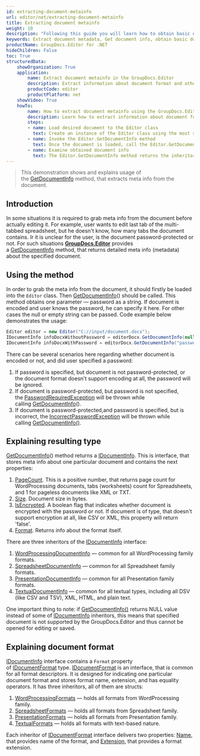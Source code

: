 ```yaml
---
id: extracting-document-metainfo
url: editor/net/extracting-document-metainfo
title: Extracting document metainfo
weight: 10
description: "Following this guide you will learn how to obtain basic document metadata like pages count, size, file type before editing it with GroupDocs.Editor for .NET API."
keywords: Extract document metadata, Get document info, obtain basic document metadata
productName: GroupDocs.Editor for .NET
hideChildren: False
toc: True
structuredData:
    showOrganization: True
    application:    
        name: Extract document metainfo in the GroupDocs.Editor
        description: Extract information about document format and other properties using the GroupDocs.Editor in C# language
        productCode: editor
        productPlatform: net 
    showVideo: True
    howTo:
        name: How to extract document metainfo using the GroupDocs.Editor in C#
        description: Learn how to extract information about document format and other properties using the GroupDocs.Editor in C# step by step
        steps:
        - name: Load desired document to the Editor class
          text: Create an instance of the Editor class using the most suitable constructor overload, by passing the desired document into it.
        - name: Invoke the Editor.GetDocumentInfo method
          text: Once the document is loaded, call the Editor.GetDocumentInfo method and specify an optional password for the document into it, if document is password-protected.		  
        - name: Examine obtained document info
          text: The Editor.GetDocumentInfo method returns the inheritor of the IDocumentInfo interface, which has the type, that is the most appropriate for the document format. For example, for the input document in WordProcessing format the GetDocumentInfo will return an instance of a WordProcessingDocumentInfo class with information about page count, protection, exact format, and some other data.
---
```

> This demonstration shows and explains usage of the [GetDocumentInfo](https://apireference.groupdocs.com/net/editor/groupdocs.editor/editor/methods/getdocumentinfo) method, that extracts meta info from the document.

## Introduction

In some situations it is required to grab meta info from the document before actually editing it. For example, user wants to edit last tab of the multi-tabbed spreadsheet, but he doesn't know, how many tabs the document contains. Ir it is unclear for the user, is the document password-protected or not. For such situations [**GroupDocs.Editor**](https://products.groupdocs.com/editor/net) provides a [GetDocumentInfo](https://apireference.groupdocs.com/net/editor/groupdocs.editor/editor/methods/getdocumentinfo) method, that returns detailed meta info (metadata) about the specified document.

## Using the method

In order to grab the meta info from the document, it should firstly be loaded into the `Editor` class. Then [GetDocumentInfo](https://apireference.groupdocs.com/net/editor/groupdocs.editor/editor/methods/getdocumentinfo)() should be called. This method obtains one parameter — password as a string. If document is encoded and user knows the password, he can specify it here. For other cases the null or empty string can be passed. Code example below demonstrates the usage:

```csharp
Editor editor = new Editor("C://input/document.docx");
IDocumentInfo infoDocxWithoutPassword = editorDocx.GetDocumentInfo(null);
IDocumentInfo infoDocxWithPassword = editorDocx.GetDocumentInfo("password"); 
```

There can be several scenarios here regarding whether document is encoded or not, and did user specified a password:

1. If password is specified, but document is not password-protected, or the document format doesn't support encoding at all, the password will be ignored.
2. If document is password-protected, but password is not specified, the [PasswordRequiredException](https://apireference.groupdocs.com/net/editor/groupdocs.editor/passwordrequiredexception) will be thrown while calling [GetDocumentInfo](https://apireference.groupdocs.com/net/editor/groupdocs.editor/editor/methods/getdocumentinfo)().
3. If document is password-protected,and password is specified, but is incorrect, the [IncorrectPasswordException](https://apireference.groupdocs.com/net/editor/groupdocs.editor/incorrectpasswordexception) will be thrown while calling [GetDocumentInfo()](https://apireference.groupdocs.com/net/editor/groupdocs.editor/editor/methods/getdocumentinfo).

## Explaining resulting type

[GetDocumentInfo](https://apireference.groupdocs.com/net/editor/groupdocs.editor/editor/methods/getdocumentinfo)() method returns a [IDocumentInfo](https://apireference.groupdocs.com/net/editor/groupdocs.editor.metadata/idocumentinfo). This is interface, that stores meta info about one particular document and contains the next properties:

1. [PageCount](https://apireference.groupdocs.com/net/editor/groupdocs.editor.metadata/idocumentinfo/properties/pagecount). This is a positive number, that returns page count for WordProcessing documents, tabs (worksheets) count for Spreadsheets, and 1 for pageless documents like XML or TXT.
2. [Size](https://apireference.groupdocs.com/net/editor/groupdocs.editor.metadata/idocumentinfo/properties/size). Document size in bytes.
3. [IsEncrypted](https://apireference.groupdocs.com/net/editor/groupdocs.editor.metadata/idocumentinfo/properties/isencrypted). A boolean flag that indicates whether document is encrypted with the password or not. If document is of type, that doesn't support encryption at all, like CSV or XML, this property will return 'false'.
4. [Format](https://apireference.groupdocs.com/net/editor/groupdocs.editor.metadata/idocumentinfo/properties/format). Returns info about the format itself.

There are three inheritors of the [IDocumentInfo](https://apireference.groupdocs.com/net/editor/groupdocs.editor.metadata/idocumentinfo) interface:

1. [WordProcessingDocumentInfo](https://apireference.groupdocs.com/net/editor/groupdocs.editor.metadata/wordprocessingdocumentinfo) — common for all WordProcessing family formats.
2. [SpreadsheetDocumentInfo](https://apireference.groupdocs.com/net/editor/groupdocs.editor.metadata/spreadsheetdocumentinfo) — common for all Spreadsheet family formats.
3. [PresentationDocumentInfo](https://apireference.groupdocs.com/net/editor/groupdocs.editor.metadata/presentationdocumentinfo) — common for all Presentation family formats.
4. [TextualDocumentInfo](https://apireference.groupdocs.com/net/editor/groupdocs.editor.metadata/textualdocumentinfo) — common for all textual types, including all DSV (like CSV and TSV), XML, HTML, and plain text.

One important thing to note: if [GetDocumentInfo()](https://apireference.groupdocs.com/net/editor/groupdocs.editor/editor/methods/getdocumentinfo) returns NULL value instead of some of [IDocumentInfo](https://apireference.groupdocs.com/net/editor/groupdocs.editor.metadata/idocumentinfo) inheritors, this means that specified document is not supported by the GroupDocs.Editor and thus cannot be opened for editing or saved.

## Explaining document format

[IDocumentInfo](https://apireference.groupdocs.com/net/editor/groupdocs.editor.metadata/idocumentinfo) interface contains a `Format` property of [IDocumentFormat](https://apireference.groupdocs.com/net/editor/groupdocs.editor.formats/idocumentformat) type. [IDocumentFormat](https://apireference.groupdocs.com/net/editor/groupdocs.editor.formats/idocumentformat) is an interface, that is common for all format descriptors. It is designed for indicating one particular document format and stores format name, extension, and has equality operators. It has three inheritors, all of them are structs:

1. [WordProcessingFormats](https://apireference.groupdocs.com/net/editor/groupdocs.editor.formats/wordprocessingformats) — holds all formats from WordProcessing family.
2. [SpreadsheetFormats](https://apireference.groupdocs.com/net/editor/groupdocs.editor.formats/spreadsheetformats) — holds all formats from Spreadsheet family.
3. [PresentationFormats](https://apireference.groupdocs.com/net/editor/groupdocs.editor.formats/spreadsheetformats) — holds all formats from Presentation family.
4. [TextualFormats](https://apireference.groupdocs.com/net/editor/groupdocs.editor.formats/textualformats) — holds all formats with text-based nature.

Each inheritor of [IDocumentFormat](https://apireference.groupdocs.com/net/editor/groupdocs.editor.formats/idocumentformat) interface delivers two properties: [Name](https://apireference.groupdocs.com/net/editor/groupdocs.editor.formats/idocumentformat/properties/name), that provides name of the format, and [Extension](https://apireference.groupdocs.com/net/editor/groupdocs.editor.formats/idocumentformat/properties/extension), that provides a format extension.
